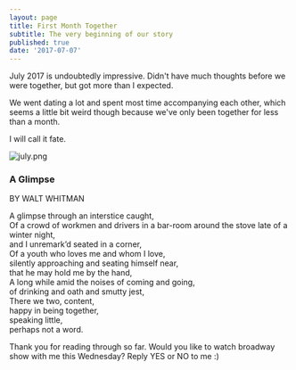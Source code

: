 ```yaml
---
layout: page
title: First Month Together
subtitle: The very beginning of our story
published: true
date: '2017-07-07'
---
```


July 2017 is undoubtedly impressive. Didn't have much thoughts before we were together, but got more than I expected.  

We went dating a lot and spent most time accompanying each other, which seems a little bit weird though because we've only been together for less than a month. 

I will call it fate.


![july.png]({{site.baseurl}}/img/july.png)





### A Glimpse
BY WALT WHITMAN

A glimpse through an interstice caught,  
Of a crowd of workmen and drivers in a bar-room around the stove late of a winter night,  
and I unremark’d seated in a corner,   
Of a youth who loves me and whom I love,   
silently approaching and seating himself near,   
that he may hold me by the hand,   
A long while amid the noises of coming and going,   
of drinking and oath and smutty jest,   
There we two, content,   
happy in being together,   
speaking little,  
perhaps not a word.   

Thank you for reading through so far. Would you like to watch broadway show with me this Wednesday? Reply YES or NO to me :)
